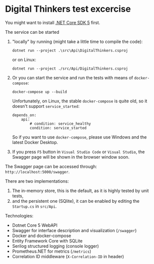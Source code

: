 # Digital Thinkers test excercise

You might want to install [.NET Core SDK 5](https://dotnet.microsoft.com/download/dotnet/5.0) first.

The service can be started

1. "locally" by running (might take a little time to compile the code):

    ```text
    dotnet run --project .\src\Api\DigitalThinkers.csproj
    ```

    or on Linux:

    ```text
    dotnet run --project ./src/Api/DigitalThinkers.csproj
    ```

2. Or you can start the service and run the tests with means of `docker-compose`:

    ```text
    docker-compose up --build
    ```

    Unfortunately, on Linux, the stable `docker-compose` is quite old, so it doesn't support `service_started`:

    ```text
    depends_on:
        api:
            # condition: service_healthy
            condition: service_started
    ```

    So if you want to use `docker-compose`, please use Windows and the latest Docker Desktop.

3. If you press `F5` button in `Visual Studio Code` or `Visual Studio`, the Swagger page will be shown in the browser window soon.

The Swagger page can be accessed through: `http://localhost:5000/swagger`.

There are two implementations:

1. The in-memory store, this is the default, as it is highly tested by unit tests,
2. and the persistent one (SQlite), it can be enabled by editing the `Startup.cs` in `src/Api`.

Technologies:

* Dotnet Core 5 WebAPI
* Swagger for interface description and visualization (`/swagger`)
* Docker and docker-compose
* Entity Framework Core with SQLite
* Serilog structured logging (console logger)
* Prometheus.NET for metrics (`/metrics`)
* Correlation ID middleware (`X-Correlation-ID` in header)
